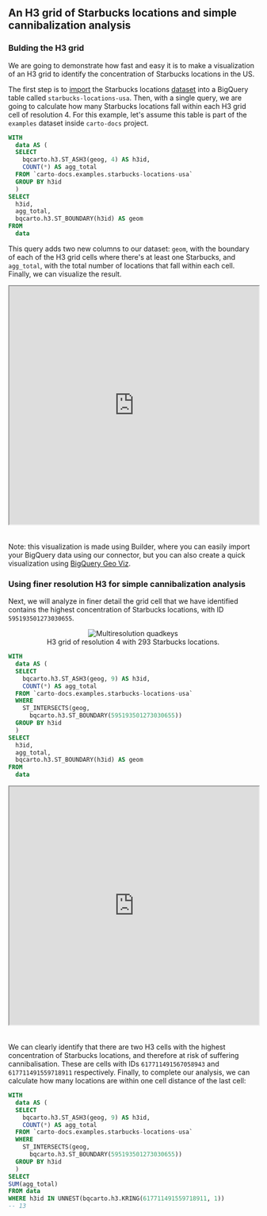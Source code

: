 ## An H3 grid of Starbucks locations and simple cannibalization analysis

### Bulding the H3 grid

We are going to demonstrate how fast and easy it is to make a visualization of an H3 grid to identify the concentration of Starbucks locations in the US.

The first step is to [import](https://cloud.google.com/bigquery/docs/batch-loading-data#loading_data_from_local_files) the Starbucks locations [dataset](https://libs.cartocdn.com/spatial-extension/samples/starbucks-locations-usa.csv) into a BigQuery table called `starbucks-locations-usa`. Then, with a single query, we are going to calculate how many Starbucks locations fall within each H3 grid cell of resolution 4. For this example, let's assume this table is part of the `examples` dataset inside `carto-docs` project.

```sql
WITH
  data AS (
  SELECT
    bqcarto.h3.ST_ASH3(geog, 4) AS h3id,
    COUNT(*) AS agg_total
  FROM `carto-docs.examples.starbucks-locations-usa`
  GROUP BY h3id
  )
SELECT
  h3id, 
  agg_total,
  bqcarto.h3.ST_BOUNDARY(h3id) AS geom
FROM
  data
```


This query adds two new columns to our dataset: `geom`, with the boundary of each of the H3 grid cells where there's at least one Starbucks, and `agg_total`, with the total number of locations that fall within each cell. Finally, we can visualize the result. 

<iframe height=480px width=100% style='margin-bottom:20px' src="https://public.carto.com/builder/e88dc8a5-522b-4e62-8998-adbf8348174e" title="Starbucks locations in the US aggregated in an H3 grid of resolution 4."></iframe>

Note: this visualization is made using Builder, where you can easily import your BigQuery data using our connector, but you can also create a quick visualization using [BigQuery Geo Viz](https://bigquerygeoviz.appspot.com). 



### Using finer resolution H3 for simple cannibalization analysis

Next, we will analyze in finer detail the grid cell that we have identified contains the highest concentration of Starbucks locations, with ID `595193501273030655`. 

<div class="figures-table" style="text-align:center">
    <figure>
        <img src="/img/bq-spatial-extension/spatial-indexes/h3-most-starbucks.png" alt="Multiresolution quadkeys">
        <figcaption class="figcaption" style="text-align:center">H3 grid of resolution 4 with 293 Starbucks locations.</figcaption>
    </figure>
</div>

```sql
WITH
  data AS (
  SELECT
    bqcarto.h3.ST_ASH3(geog, 9) AS h3id,
    COUNT(*) AS agg_total
  FROM `carto-docs.examples.starbucks-locations-usa`
  WHERE
    ST_INTERSECTS(geog,
      bqcarto.h3.ST_BOUNDARY(595193501273030655))
  GROUP BY h3id
  )
SELECT
  h3id,
  agg_total,
  bqcarto.h3.ST_BOUNDARY(h3id) AS geom
FROM
  data
```

<iframe height=480px width=100% style='margin-bottom:20px' src="https://public.carto.com/builder/38bcfc88-d53c-4d1b-b399-28bea935fa18" title="Starbucks locations around Seattle aggregated in an H3 grid of resolution 9."></iframe>

We can clearly identify that there are two H3 cells with the highest concentration of Starbucks locations, and therefore at risk of suffering cannibalisation. These are cells with IDs `617711491567058943` and `617711491559718911` respectively. Finally, to complete our analysis, we can calculate how many locations are within one cell distance of the last cell:

```sql
WITH
  data AS (
  SELECT
    bqcarto.h3.ST_ASH3(geog, 9) AS h3id,
    COUNT(*) AS agg_total
  FROM `carto-docs.examples.starbucks-locations-usa`
  WHERE
    ST_INTERSECTS(geog,
      bqcarto.h3.ST_BOUNDARY(595193501273030655))
  GROUP BY h3id
  )
SELECT 
SUM(agg_total)
FROM data
WHERE h3id IN UNNEST(bqcarto.h3.KRING(617711491559718911, 1))
-- 13
```